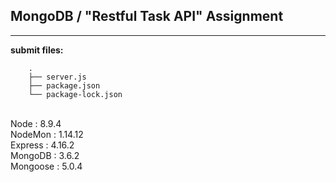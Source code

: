 ## MongoDB / "Restful Task API" Assignment

----

**submit files:**<br />

```
    .
    ├── server.js
    ├── package.json
    └── package-lock.json

```

<br />
<version>
Node : 8.9.4<br />
NodeMon : 1.14.12<br />
Express : 4.16.2<br />
MongoDB : 3.6.2<br />
Mongoose : 5.0.4<br />
<br />

